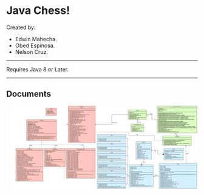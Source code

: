 Java Chess!
===================

Created by:

 - Edwin Mahecha.
 - Obed Espinosa.
 - Nelson Cruz.

----------
Requires Java 8 or Later.

----------

Documents
-------------
![UML Final](https://raw.githubusercontent.com/edwmapa/JavaChess/master/UML/Deep%20Blue.png)
